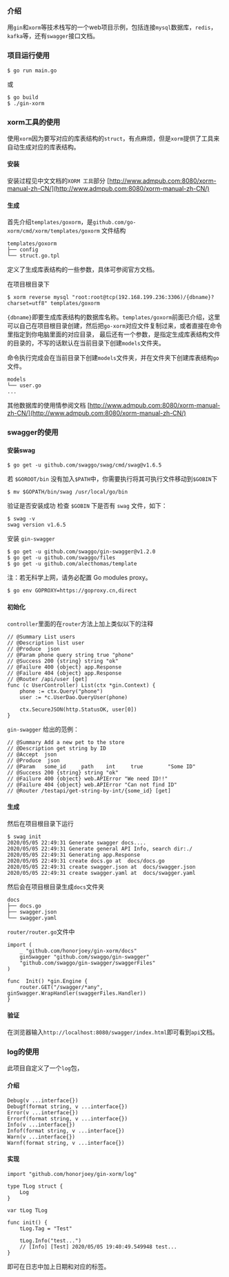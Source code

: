 ### 介绍
用`gin`和`xorm`等技术栈写的一个web项目示例，包括连接`mysql`数据库，`redis`，`kafka`等，还有`swagger`接口文档。


### 项目运行使用
```shell script
$ go run main.go
```
或
```shell script
$ go build
$ ./gin-xorm
```

### xorm工具的使用
使用`xorm`因为要写对应的库表结构的`struct`，有点麻烦，但是`xorm`提供了工具来自动生成对应的库表结构。
#### 安装
安装过程见中文文档的`XORM 工具`部分
[http://www.admpub.com:8080/xorm-manual-zh-CN/](http://www.admpub.com:8080/xorm-manual-zh-CN/)
#### 生成

首先介绍`templates/goxorm`，是`github.com/go-xorm/cmd/xorm/templates/goxorm`
文件结构
```shell script
templates/goxorm
├── config
└── struct.go.tpl
```
定义了生成库表结构的一些参数，具体可参阅官方文档。

在项目根目录下
```shell script
$ xorm reverse mysql "root:root@tcp(192.168.199.236:3306)/{dbname}?charset=utf8" templates/goxorm
```
`{dbname}`即要生成库表结构的数据库名称。`templates/goxorm`前面已介绍，这里可以自己在项目根目录创建，然后把`go-xorm`对应文件复制过来，或者直接在命令里指定到你电脑里面的对应目录， 最后还有一个参数，是指定生成库表结构文件的目录的，不写的话默认在当前目录下创建`models`文件夹。

命令执行完成会在当前目录下创建`models`文件夹，并在文件夹下创建库表结构`go`文件。
```shell script
models
└── user.go
...
```

其他数据库的使用情参阅文档
[http://www.admpub.com:8080/xorm-manual-zh-CN/](http://www.admpub.com:8080/xorm-manual-zh-CN/)

### swagger的使用
#### 安装swag
```shell script
$ go get -u github.com/swaggo/swag/cmd/swag@v1.6.5
```
若 `$GOROOT/bin` 没有加入`$PATH`中，你需要执行将其可执行文件移动到`$GOBIN`下
```shell script
$ mv $GOPATH/bin/swag /usr/local/go/bin
```
验证是否安装成功
检查 `$GOBIN` 下是否有 `swag` 文件，如下：
```shell script
$ swag -v
swag version v1.6.5
```
安装 `gin-swagger`
```shell script
$ go get -u github.com/swaggo/gin-swagger@v1.2.0 
$ go get -u github.com/swaggo/files
$ go get -u github.com/alecthomas/template
```
注：若无科学上网，请务必配置 Go modules proxy。
```shell script
$ go env GOPROXY=https://goproxy.cn,direct
```
#### 初始化
`controller`里面的在`router`方法上加上类似以下的注释
```golang
// @Summary List users
// @Description list user
// @Produce  json
// @Param phone query string true "phone"
// @Success 200 {string} string	"ok"
// @Failure 400 {object} app.Response
// @Failure 404 {object} app.Response
// @Router /api/user [get]
func (c UserController) List(ctx *gin.Context) {
	phone := ctx.Query("phone")
	user := *c.UserDao.QueryUser(phone)

	ctx.SecureJSON(http.StatusOK, user[0])
}
```
`gin-swagger` 给出的范例：
```golang
// @Summary Add a new pet to the store
// @Description get string by ID
// @Accept  json
// @Produce  json
// @Param   some_id     path    int     true        "Some ID"
// @Success 200 {string} string	"ok"
// @Failure 400 {object} web.APIError "We need ID!!"
// @Failure 404 {object} web.APIError "Can not find ID"
// @Router /testapi/get-string-by-int/{some_id} [get]
```

#### 生成

然后在项目根目录下运行
```shell script
$ swag init
2020/05/05 22:49:31 Generate swagger docs....
2020/05/05 22:49:31 Generate general API Info, search dir:./
2020/05/05 22:49:31 Generating app.Response
2020/05/05 22:49:31 create docs.go at  docs/docs.go
2020/05/05 22:49:31 create swagger.json at  docs/swagger.json
2020/05/05 22:49:31 create swagger.yaml at  docs/swagger.yaml
```

然后会在项目根目录生成`docs`文件夹
```shell script
docs
├── docs.go
├── swagger.json
└── swagger.yaml
```

`router/router.go`文件中
```golang
import (
    _ "github.com/honorjoey/gin-xorm/docs"
    ginSwagger "github.com/swaggo/gin-swagger"
    "github.com/swaggo/gin-swagger/swaggerFiles"
)

func  Init() *gin.Engine {
    router.GET("/swagger/*any", ginSwagger.WrapHandler(swaggerFiles.Handler))
}
```

#### 验证
在浏览器输入`http://localhost:8080/swagger/index.html`即可看到`api`文档。


### log的使用
此项目自定义了一个`log`包，
#### 介绍
```golang
Debug(v ...interface{})
Debugf(format string, v ...interface{})
Error(v ...interface{})
Errorf(format string, v ...interface{})
Info(v ...interface{})
Infof(format string, v ...interface{})
Warn(v ...interface{})
Warnf(format string, v ...interface{})
```

#### 实现
```golang
import "github.com/honorjoey/gin-xorm/log"

type TLog struct {
	Log
}

var tLog TLog

func init() {
	tLog.Tag = "Test"

	tLog.Info("test...")
	// [Info] [Test] 2020/05/05 19:40:49.549948 test...
}
```

即可在日志中加上日期和对应的标签。